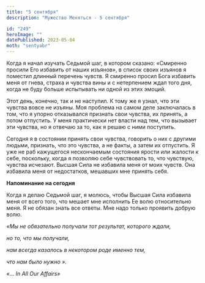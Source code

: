 ```yaml
---
title: "5 сентября"
description: "Мужество Меняться - 5 сентября"

id: "249"
heroImage: ""
datePublished: 2023-05-04
moth: "sentyabr"
---
```


Когда я начал изучать Седьмой шаг, в котором сказано: «Смиренно просили Его
избавить от наших изъянов», в список своих изъянов я поместил длинный перечень
чувств. Я смиренно просил Бога избавить меня от гнева, страха и чувства вины и
с нетерпением ждал того дня, когда не буду больше испытывать ни одной из этих
эмоций.

Этот день, конечно, так и не наступил. К тому же я узнал, что эти чувства
вовсе не изъяны. Моя проблема на самом деле заключалась в том, что я упорно
отказывался признать свои чувства, их принять, а потом отпустить. У меня
практически нет власти над тем, что вызывает эти чувства, но я отвечаю за то,
как я решаю с ними поступить.

Сегодня я в состоянии принять свои чувства, говорить о них с другими людьми,
признать, что это чувства, а не факты, а затем их отпустить. Я уже не раб
кажущегося нескончаемым состояния ярости или жалости к себе, поскольку, когда
я позволяю себе чувствовать то, что чувствую, чувства исчезают. Высшая Сила не
избавила меня от моих чувств. Она избавила меня от недостатков, мешавших мне
принять себя.

**Напоминание на сегодня**

Когда я делаю Седьмой шаг, я молюсь, чтобы Высшая Сила избавила меня от всего
того, что мешает мне исполнить Ее волю относительно меня. Я не обязан знать
все ответы. Мне надо только проявить добрую волю.

_«Мы не обязательно получали тот результат, которого ждали,_

_но то, что мы получали,_

_нам всегда казалось в некотором роде именно тем,_

_что_ _нам_ _было_ _нужно_ _»._

_«… In All Our Affairs»_
